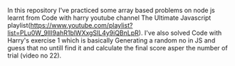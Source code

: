 In this repository I've practiced some array based problems on node js learnt from Code with harry youtube channel The Ultimate Javascript playlist(https://www.youtube.com/playlist?list=PLu0W_9lII9ahR1blWXxgSlL4y9iQBnLpR).
I've also solved Code with Harry's exercise 1 which is basically Generating a random no in JS and guess that no untill find it and calculate the final score asper the number of trial (video no 22).

